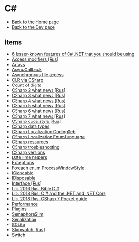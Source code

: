 # C#

- [Back to the Home page](../../README.md)
- [Back to the Dev page](../README.md)

## Items
- [6 lesser-known features of C# .NET that you should be using](6%20lesser-known%20features%20of%20C%23%20.NET%20that%20you%20should%20be%20using.md)
- [Access modifiers [Rus]](Access%20modifiers%20[Rus].md)
- [Arrays](Arrays.md)
- [AsyncCallback](AsyncCallback.md)
- [Asynchronous file access](Asynchronous%20file%20access.md)
- [CLR via CSharp](CLR%20via%20CSharp.md)
- [Count of digits](Count%20of%20digits.md)
- [CSharp 2 what news [Rus]](CSharp202%20what%20news%20[Rus].md)
- [CSharp 3 what news [Rus]](CSharp203%20what%20news%20[Rus].md)
- [CSharp 4 what news [Rus]](CSharp204%20what%20news%20[Rus].md)
- [CSharp 5 what news [Rus]](CSharp205%20what%20news%20[Rus].md)
- [CSharp 6 what news [Rus]](CSharp206%20what%20news%20[Rus].md)
- [CSharp 7 what news [Rus]](CSharp207%20what%20news%20[Rus].md)
- [CSharp code style [Rus]](CSharp20code%20style%20[Rus].md)
- [CSharp data types](CSharp20data%20types.md)
- [CSharp Localization CodingSeb](CSharp%20Localization%20CodingSeb.md)
- [CSharp Localization EnumLanguage](CSharp%20Localization%20EnumLanguage.md)
- [CSharp resources](CSharp20resources.md)
- [CSharp troubleshooting](CSharp%20troubleshooting.md)
- [CSharp versions](CSharp20versions.md)
- [DateTime helpers](DateTime%20helpers.md)
- [Exceptions](Exceptions.md)
- [Foreach enum ProcessWindowStyle](Foreach%20enum%20ProcessWindowStyle.md)
- [ICloneable](ICloneable.md)
- [IDisposable](IDisposable.md)
- [Interface [Rus]](Interface%20[Rus].md)
- [Lib. 2016 Rus. Bible C #](Lib.%202016%20Rus.%20Bible%20C%20%23.md)
- [Lib. 2018 Rus. C # and the .NET and .NET Core](Lib.%202018%20Rus.%20C%20%23%20and%20the%20.NET%20and%20.NET%20Core.md)
- [Lib. 2018 Rus. CSharp 7 Pocket guide](Lib.%202018%20Rus.%20CSharp207%20Pocket%20guide.md)
- [Performance](Performance.md)
- [Plugins](Plugins.md)
- [SemaphoreSlim](SemaphoreSlim.md)
- [Serialization](Serialization.md)
- [SQLite](SQLite.md)
- [Stopwatch [Rus]](Stopwatch%20[Rus].md)
- [Switch](Switch.md)